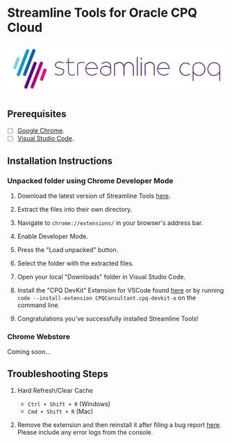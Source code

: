 # Streamline Tools for Oracle CPQ Cloud

![streamlinecpqlogo](SLCPQ_LOGO_SITE.png)

<!-- BADGING 
[![Pull Requests Welcome](https://img.shields.io/badge/PRs-welcome-brightgreen.svg?style=flat)](https://github.com/loganbek/streamlineTools/pulls)
[![Version](https://badge.fury.io/gh/tterb%2FHyde.svg)](https://github.com/loganbek/streamlineTools/releases)
[![GitHub Release](https://img.shields.io/github/release/tterb/PlayMusic.svg?style=flat)](https://github.com/loganbek/streamlineTools/releases)
[![Issues](https://img.shields.io/github/issues-raw/tterb/PlayMusic.svg?maxAge=25000)](https://github.com/loganbek/streamlineTools/issues)
[![Maintenance](https://img.shields.io/badge/Maintained%3F-yes-green.svg)](https://github.com/loganbek/streamlineTools/graphs/commit-activity) -->

<!-- ## License
[![MIT License](https://img.shields.io/apm/l/atomic-design-ui.svg?)](https://github.com/tterb/atomic-design-ui/blob/master/LICENSEs)
[![GPLv3 License](https://img.shields.io/badge/License-GPL%20v3-yellow.svg)](https://opensource.org/licenses/)
[![AGPL License](https://img.shields.io/badge/license-AGPL-blue.svg)](http://www.gnu.org/licenses/agpl-3.0)   -->

## Prerequisites

- [ ] [Google Chrome](https://www.google.com/chrome/).
- [ ] [Visual Studio Code](https://code.visualstudio.com/Download).

## Installation Instructions

### Unpacked folder using Chrome Developer Mode

1) Download the latest version of Streamline Tools [here](https://github.com/loganbek/streamlineTools/releases).

2) Extract the files into their own directory.

3) Navigate to `chrome://extensions/` in your browser's address bar.

4) Enable Developer Mode.

5) Press the "Load unpacked" button.

6) Select the folder with the extracted files.

7) Open your local "Downloads" folder in Visual Studio Code.

8) Install the "CPQ DevKit" Extension for VSCode found [here](https://marketplace.visualstudio.com/items?itemName=CPQConsultant.cpq-devkit-o) or by running `code --install-extension CPQConsultant.cpq-devkit-o` on the command line.

9) Congratulations you've successfully installed Streamline Tools!

<!-- 9) Enable the Native File System API via [chrome://flags#native-file-system-api](chrome://flags#native-file-system-api) flag. TODO: may be able to remove this -->

<!-- ### Windows Installation

- Ensure you have downloaded and installed git [here](https://git-scm.com/download/win) -->

### Chrome Webstore

Coming soon...

<!-- 1) You can add the latest version of Streamline Tools [here](placeholder). -->

## Troubleshooting Steps

1) Hard Refresh/Clear Cache
    - `Ctrl + Shift + R` (Windows)
    - `Cmd + Shift + R` (Mac)

2) Remove the extension and then reinstall it after filing a bug report [here](https://github.com/loganbek/streamlineTools/issues/new?assignees=loganbek&labels=&template=bug_report.md&title=). Please include any error logs from the console.

<!-- ## Known Issues 
- [ ] N/A
-->

